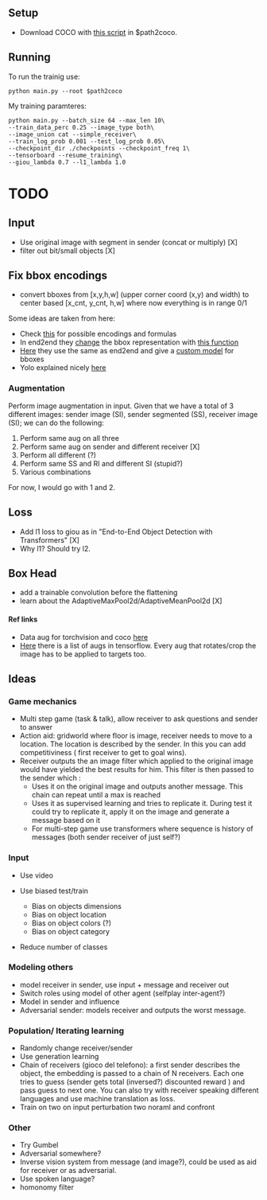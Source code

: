 ## Setup

- Download COCO with [this script](https://gist.github.com/mkocabas/a6177fc00315403d31572e17700d7fd9) in $path2coco.

## Running

To run the trainig use:

```
python main.py --root $path2coco
```

My training paramteres:

```
python main.py --batch_size 64 --max_len 10\
--train_data_perc 0.25 --image_type both\
--image_union cat --simple_receiver\
--train_log_prob 0.001 --test_log_prob 0.05\
--checkpoint_dir ./checkpoints --checkpoint_freq 1\
--tensorboard --resume_training\
--giou_lambda 0.7 --l1_lambda 1.0
```

# TODO

## Input

- Use original image with segment in sender (concat or multiply) [X]
- filter out bit/small objects [X]

## Fix bbox encodings

- convert bboxes from [x,y,h,w] (upper corner coord (x,y) and width) to center based [x_cnt, y_cnt, h,w] where now
  everything is in range 0/1

Some ideas are taken from here:

- Check [this](https://leimao.github.io/blog/Bounding-Box-Encoding-Decoding/) for possible encodings and formulas
- In end2end they [change](https://github.com/facebookresearch/detr/issues/75#issuecomment-642174524) the bbox
  representation
  with [this function](https://github.com/facebookresearch/detr/blob/be9d447ea3208e91069510643f75dadb7e9d163d/util/box_ops.py#L9)
- [Here](https://teaching.pages.centralesupelec.fr/deeplearning-lectures-build/01-pytorch-object-detection.html) they
  use the same as end2end and give
  a [custom model](https://github.com/jeremyfix/deeplearning-lectures/blob/master/LabsSolutions/01-pytorch-object-detection/models.py)
  for bboxes
- Yolo explained nicely [here](https://araintelligence.com/blogs/deep-learning/object-detection/yolo_v1/)

### Augmentation

Perform image augmentation in input. Given that we have a total of 3 different images: sender image (SI), sender
segmented (SS), receiver image (SI); we can do the following:

1. Perform same aug on all three
2. Perform same aug on sender and different receiver [X]
3. Perform all different (?)
4. Perform same SS and RI and different SI (stupid?)
5. Various combinations

For now, I would go with 1 and 2.

## Loss

- Add l1 loss to giou as in "End-to-End Object Detection with Transformers" [X]
- Why l1? Should try l2.

## Box Head

- add a trainable convolution before the flattening
- learn about the AdaptiveMaxPool2d/AdaptiveMeanPool2d [X]

#### Ref links

- Data aug for torchvision and
  coco [here](https://neptune.ai/blog/data-exploration-for-image-segmentation-and-object-detectionhttps://neptune.ai/blog/data-exploration-for-image-segmentation-and-object-detection)
- [Here](https://github.com/joheras/CLoDSA) there is a list of augs in tensorflow. Every aug that rotates/crop the image
  has to be applied to targets too.

## Ideas

### Game mechanics

- Multi step game (task & talk), allow receiver to ask questions and sender to answer
- Action aid: gridworld where floor is image, receiver needs to move to a location. The location is described by the
  sender. In this you can add competitiviness ( first receiver to get to goal wins).
- Receiver outputs the an image filter which applied to the original image would have yielded the best results for him.
  This filter is then passed to the sender which :
    - Uses it on the original image and outputs another message. This chain can repeat until a max is reached
    - Uses it as supervised learning and tries to replicate it. During test it could try to replicate it, apply it on
      the image and generate a message based on it
    - For multi-step game use transformers where sequence is history of messages (both sender receiver of just self?)

### Input

- Use video
- Use biased test/train
    - Bias on objects dimensions
    - Bias on object location
    - Bias on object colors (?)
    - Bias on object category

- Reduce number of classes

### Modeling others

- model receiver in sender, use input + message and receiver out
- Switch roles using model of other agent (selfplay inter-agent?)
- Model in sender and influence
- Adversarial sender: models receiver and outputs the worst message.

### Population/ Iterating learning

- Randomly change receiver/sender
- Use generation learning
- Chain of receivers (gioco del telefono): a first sender describes the object, the embedding is passed to a chain of N
  receivers. Each one tries to guess (sender gets total (inversed?) discounted reward ) and pass guess to next one. You
  can also try with receiver speaking different languages and use machine translation as loss.
- Train on two on input perturbation two noraml and confront

### Other

- Try Gumbel
- Adversarial somewhere?
- Inverse vision system from message (and image?), could be used as aid for receiver or as adversarial.
- Use spoken language?
- homonomy filter